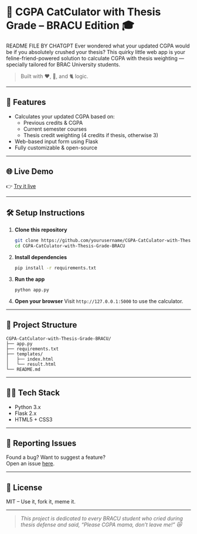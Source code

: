 # 🐾 CGPA CatCulator with Thesis Grade – BRACU Edition 🎓
README FILE BY CHATGPT
Ever wondered what your updated CGPA would be if you absolutely crushed your thesis? This quirky little web app is your feline-friend-powered solution to calculate CGPA with thesis weighting — specially tailored for BRAC University students.

> Built with ❤️, 🧠, and 🐈 logic.

---

## 🚀 Features

- Calculates your updated CGPA based on:
  - Previous credits & CGPA
  - Current semester courses
  - Thesis credit weighting (4 credits if thesis, otherwise 3)
- Web-based input form using Flask
- Fully customizable & open-source

---

## 🌐 Live Demo

👉 [Try it live](https://cgpa-catculator-with-thesis-grade-bracu.onrender.com/)

---

## 🛠 Setup Instructions

1. **Clone this repository**
   ```bash
   git clone https://github.com/yourusername/CGPA-CatCulator-with-Thesis-Grade-BRACU.git
   cd CGPA-CatCulator-with-Thesis-Grade-BRACU
   ```

2. **Install dependencies**
   ```bash
   pip install -r requirements.txt
   ```

3. **Run the app**
   ```bash
   python app.py
   ```

4. **Open your browser**
   Visit `http://127.0.0.1:5000` to use the calculator.

---

## 📁 Project Structure

```
CGPA-CatCulator-with-Thesis-Grade-BRACU/
├── app.py
├── requirements.txt
├── templates/
│   ├── index.html
│   └── result.html
└── README.md
```

---

## 👩‍💻 Tech Stack

- Python 3.x
- Flask 2.x
- HTML5 + CSS3

---

## 🐛 Reporting Issues

Found a bug? Want to suggest a feature?  
Open an issue [here](https://github.com/ishmam-br10/CGPA-CatCulator-with-Thesis-Grade-BRACU/issues).

---

## 📜 License

MIT – Use it, fork it, meme it.

---

> _This project is dedicated to every BRACU student who cried during thesis defense and said, “Please CGPA mama, don’t leave me!” 😿_
